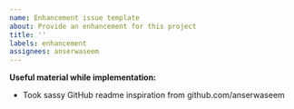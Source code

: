 ```yaml
---
name: Enhancement issue template
about: Provide an enhancement for this project
title: ''
labels: enhancement
assignees: anserwaseem
---
```


**Useful material while implementation:**

- Took sassy GitHub readme inspiration from github.com/anserwaseem
